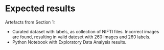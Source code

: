 # Expected results

Artefacts from Section 1:  
  
* Curated dataset with labels, as collection of NIFTI files. Incorrect images are found, resulting in valid dateset with 260 images and 260 labels.
* Python Notebook with Exploratory Data Analysis results.